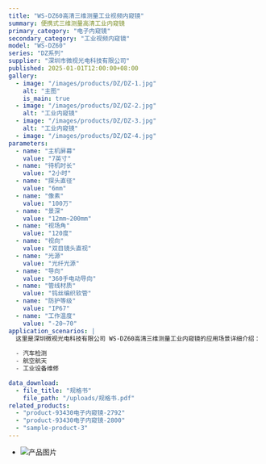 ```yaml
---
title: "WS-DZ60高清三维测量工业视频内窥镜"
summary: 便携式三维测量高清工业内窥镜
primary_category: "电子内窥镜"
secondary_category: "工业视频内窥镜"
model: "WS-DZ60"
series: "DZ系列"
supplier: "深圳市微视光电科技有限公司"
published: 2025-01-01T12:00:00+08:00
gallery:
  - image: "/images/products/DZ/DZ-1.jpg"
    alt: "主图"
    is_main: true
  - image: "/images/products/DZ/DZ-2.jpg"
    alt: "工业内窥镜"
  - image: "/images/products/DZ/DZ-3.jpg"
    alt: "工业内窥镜"
  - image: "/images/products/DZ/DZ-4.jpg"
parameters:
  - name: "主机屏幕"
    value: "7英寸"
  - name: "待机时长"
    value: "2小时"
  - name: "探头直径"
    value: "6mm"
  - name: "像素"
    value: "100万"
  - name: "景深"
    value: "12mm~200mm"
  - name: "视场角"
    value: "120度"
  - name: "视向"
    value: "双目镜头直视"
  - name: "光源"
    value: "光纤光源"
  - name: "导向"
    value: "360手电动导向"
  - name: "管线材质"
    value: "钨丝编织软管"
  - name: "防护等级"
    value: "IP67"
  - name: "工作温度"
    value: "-20~70"
application_scenarios: |
  这里是深圳微视光电科技有限公司 WS-DZ60高清三维测量工业内窥镜的应用场景详细介绍：
  
  - 汽车检测
  - 航空航天
  - 工业设备维修

data_download:
  - file_title: "规格书"
    file_path: "/uploads/规格书.pdf"
related_products:
  - "product-93430电子内窥镜-2792"
  - "product-93430电子内窥镜-2800"
  - "sample-product-3"
---
```

  - ![产品图片](/images/products/DZ/DZX-1.jpg)
  